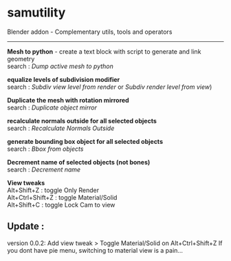 # samutility
Blender addon - Complementary utils, tools and operators

---

**Mesh to python** - create a text block with script to generate and link geometry  
search : *Dump active mesh to python*

**equalize levels of subdivision modifier**  
search : *Subdiv view level from render* or *Subdiv render level from view*)

**Duplicate the mesh with rotation mirrored**  
search : *Duplicate object mirror*

**recalculate normals outside for all selected objects**  
search : *Recalculate Normals Outside*

**generate bounding box object for all selected objects**  
search : *Bbox from objects*

**Decrement name of selected objects (not bones)**  
search : *Decrement name*


**View tweaks**  
Alt+Shift+Z : toggle Only Render  
Alt+Ctrl+Shift+Z : toggle Material/Solid  
Alt+Shift+C : toggle Lock Cam to view  


## Update :

version 0.0.2:
  Add view tweak > Toggle Material/Solid on Alt+Ctrl+Shift+Z
  If you dont have pie menu, switching to material view is a pain...
